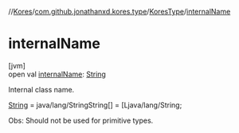 //[Kores](../../../index.md)/[com.github.jonathanxd.kores.type](../index.md)/[KoresType](index.md)/[internalName](internal-name.md)

# internalName

[jvm]\
open val [internalName](internal-name.md): [String](https://kotlinlang.org/api/latest/jvm/stdlib/kotlin/-string/index.html)

Internal class name.

[String](https://kotlinlang.org/api/latest/jvm/stdlib/kotlin/-string/index.html) = java/lang/StringString[] = [Ljava/lang/String;

Obs: Should not be used for primitive types.
